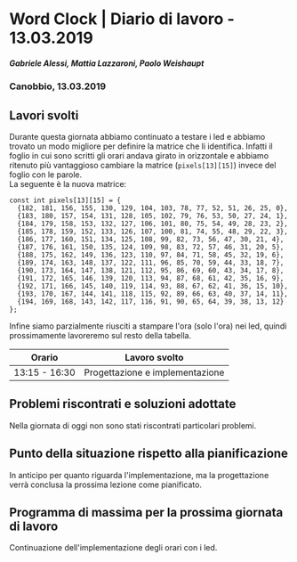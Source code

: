 
# Word Clock | Diario di lavoro - 13.03.2019
##### Gabriele Alessi, Mattia Lazzaroni, Paolo Weishaupt
### Canobbio, 13.03.2019

## Lavori svolti
Durante questa giornata abbiamo continuato a testare i led e abbiamo trovato un modo migliore per definire la matrice che li identifica. Infatti il foglio in cui sono scritti gli orari andava girato in orizzontale e abbiamo ritenuto più vantaggioso cambiare la matrice (`pixels[13][15]`) invece del foglio con le parole.  
La seguente è la nuova matrice:
```arduino
const int pixels[13][15] = {
  {182, 181, 156, 155, 130, 129, 104, 103, 78, 77, 52, 51, 26, 25, 0},
  {183, 180, 157, 154, 131, 128, 105, 102, 79, 76, 53, 50, 27, 24, 1},
  {184, 179, 158, 153, 132, 127, 106, 101, 80, 75, 54, 49, 28, 23, 2},
  {185, 178, 159, 152, 133, 126, 107, 100, 81, 74, 55, 48, 29, 22, 3},
  {186, 177, 160, 151, 134, 125, 108, 99, 82, 73, 56, 47, 30, 21, 4},
  {187, 176, 161, 150, 135, 124, 109, 98, 83, 72, 57, 46, 31, 20, 5},
  {188, 175, 162, 149, 136, 123, 110, 97, 84, 71, 58, 45, 32, 19, 6},
  {189, 174, 163, 148, 137, 122, 111, 96, 85, 70, 59, 44, 33, 18, 7},
  {190, 173, 164, 147, 138, 121, 112, 95, 86, 69, 60, 43, 34, 17, 8},
  {191, 172, 165, 146, 139, 120, 113, 94, 87, 68, 61, 42, 35, 16, 9},
  {192, 171, 166, 145, 140, 119, 114, 93, 88, 67, 62, 41, 36, 15, 10},
  {193, 170, 167, 144, 141, 118, 115, 92, 89, 66, 63, 40, 37, 14, 11},
  {194, 169, 168, 143, 142, 117, 116, 91, 90, 65, 64, 39, 38, 13, 12}
};
```
Infine siamo parzialmente riusciti a stampare l'ora (solo l'ora) nei led, quindi prossimamente lavoreremo sul resto della tabella.

|Orario        |Lavoro svolto                 |
|--------------|------------------------------|
|13:15 - 16:30 | Progettazione e implementazione |

##  Problemi riscontrati e soluzioni adottate
Nella giornata di oggi non sono stati riscontrati particolari problemi.
##  Punto della situazione rispetto alla pianificazione
In anticipo per quanto riguarda l'implementazione, ma la progettazione verrà conclusa la prossima lezione come pianificato.
## Programma di massima per la prossima giornata di lavoro
Continuazione dell'implementazione degli orari con i led.